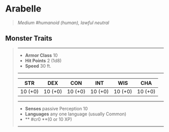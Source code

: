# Arabelle
>*Medium #humanoid (human), lawful neutral*
## Monster Traits
>___
>- **Armor Class** 10
>- **Hit Points** 2 (1d8)
>- **Speed** 30 ft.
>___
>|STR|DEX|CON|INT|WIS|CHA|
>|:---:|:---:|:---:|:---:|:---:|:---:|
>|10 (+0)|10 (+0)|10 (+0)|10 (+0)|10 (+0)|10 (+0)|
>___
>- **Senses** passive Perception 10
>- **Languages** any one language (usually Common)
>- ** #cr0 **(0 or 10 XP)
>___